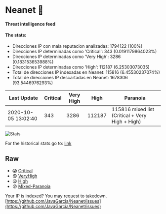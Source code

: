 # Neanet :hocho:
#### Threat intelligence feed
#### The stats:

- Direcciones IP con mala reputacion analizadas: 1794122 (100%)
- Direcciones IP determinadas como 'Critical':  343 (0.0191179864023%)
- Direcciones IP determinadas como 'Very High':  3286 (0.183153653988%)
- Direcciones IP determinadas como 'High':  112187 (6.25303073035)
- Total de direcciones IP indexadas en Neanet:  115816 (6.45530237074%)
- Total de direcciones IP descartadas en Neanet:  1678306 (93.5446976293%)

| Last Update | Critical | Very High | High | Paranoia |
| --- | --- | --- | --- | --- |
| 2020-10-05 13:02:40 | 343 | 3286 | 112187 | 115816 mixed list (Critical + Very High + High)|

![Stats](https://docs.google.com/spreadsheets/d/e/2PACX-1vSnaNMIXVabIpDJjufMlzH7poXnshF3mgd8Is1g9ytUEzVsP5my4Trn8f-xkoLLQ38xpL3HtmUexLo6/pubchart?oid=501124687&format=image)

For the historical stats go to: [link](/stats.csv)
## Raw
- :scream: [Critical](https://raw.githubusercontent.com/JavaGarcia/Neanet/master/blacklists/neanet_critical.txt)
- :fearful: [VeryHigh](https://raw.githubusercontent.com/JavaGarcia/Neanet/master/blacklists/neanet_veryHigh.txtt)
- :frowning: [High](https://raw.githubusercontent.com/JavaGarcia/Neanet/master/blacklists/neanet_high.txt)
- :dizzy_face: [Mixed-Paranoia](https://raw.githubusercontent.com/JavaGarcia/Neanet/master/blacklists/neanet_all.txt)


Your IP is indexed? You may request to takedown. [https://github.com/JavaGarcia/Neanet/issues](https://github.com/JavaGarcia/Neanet/issues)

















































































































































































































































































































































































































































































































































































































































































































































































































































































































































































































































































































































































































































































